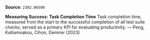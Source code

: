 **Source:** `2302.06590`

**Measuring Success: Task Completion Time**
Task completion time, measured from the start to the successful completion of all test suite checks, served as a primary KPI for evaluating productivity. — Peng, Kalliamvakou, Cihon, Demirer (2023)

